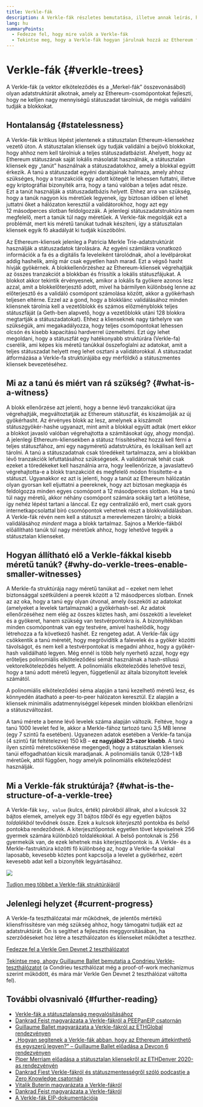 ```yaml
---
title: Verkle-fák
description: A Verkle-fák részletes bemutatása, illetve annak leírás, hogy miként használják ezeket az Ethereum fejlesztésére
lang: hu
summaryPoints:
  - Fedezze fel, hogy mire valók a Verkle-fák
  - Tekintse meg, hogy a Verkle-fák hogyan járulnak hozzá az Ethereum fejlődéséhez
---
```


# Verkle-fák {#verkle-trees}

A Verkle-fák (a vektor elköteleződés és a „Merkel-fák” összevonásából) olyan adatstruktúrát alkotnak, amely az Ethereum-csomópontokat fejleszti, hogy ne kelljen nagy mennyiségű státuszadat tárolniuk, de mégis validálni tudják a blokkokat.

## Hontalanság {#statelessness}

A Verkle-fák kritikus lépést jelentenek a státusztalan Ethereum-kliensekhez vezető úton. A státusztalan kliensek úgy tudják validálni a bejövő blokkokat, hogy ahhoz nem kell tárolniuk a teljes státuszadatbázist. Ahelyett, hogy az Ethereum státuszának saját lokális másolatát használnák, a státusztalan kliensek egy „tanút” használnak a státuszadatokhoz, amely a blokkal együtt érkezik. A tanú a státuszadat egyéni darabjainak halmaza, amely ahhoz szükséges, hogy a tranzakciók egy adott kötegét le lehessen futtatni, illetve egy kriptográfiai bizonyíték arra, hogy a tanú valóban a teljes adat része. Ezt a tanút használják a státuszadatbázis _helyett_. Ehhez arra van szükség, hogy a tanúk nagyon kis méretűek legyenek, így biztosan időben el lehet juttatni őket a hálózaton keresztül a validátorokhoz, hogy azt egy 12 másodperces slotban feldolgozzák. A jelenlegi státuszadatstruktúra nem megfelelő, mert a tanúk túl nagy méretűek. A Verkle-fák megoldják ezt a problémát, mert kis méretű tanúkat tudnak készíteni, így a státusztalan kliensek egyik fő akadályát ki tudják küszöbölni.

<ExpandableCard title="Miért van szükség státusztalan kliensekre?" eventCategory="/roadmap/verkle-trees" eventName="clicked why do we want stateless clients?">

Az Ethereum-kliensek jelenleg a Patricia Merkle Trie-adatstruktúrát használják a státuszadatok tárolására. Az egyéni számlákra vonatkozó információk a fa és a digitális fa leveleiként tárolódnak, ahol a levélpárokat addig hashelik, amíg már csak egyetlen hash marad. Ezt a végső hasht hívják gyökérnek. A blokkellenőrzéshez az Ethereum-kliensek végrehajtják az összes tranzakciót a blokkban és frissítik a lokális státuszfájukat. A blokkot akkor tekintik érvényesnek, amikor a lokális fa gyökere azonos lesz azzal, amit a blokkelőterjesztő adott, mivel ha bármilyen különbség lenne az előterjesztő és a validáló csomópont számolása között, akkor a gyökérhash teljesen eltérne. Ezzel az a gond, hogy a blokklánc validálásához minden kliensnek tárolnia kell a vezetőblokk és számos előzményblokk teljes státuszfáját (a Geth-ben alapvető, hogy a vezetőblokk utáni 128 blokkra megtartják a státuszadatokat). Ehhez a klienseknek nagy tárhelyre van szükségük, ami megakadályozza, hogy teljes csomópontokat lehessen olcsón és kisebb kapacitású hardverrel üzemeltetni. Ezt úgy lehet megoldani, hogy a státuszfát egy hatékonyabb struktúrára (Verkle-fa) cserélik, ami képes kis méretű tanúkkal összefoglalni az adatokat, amit a teljes státuszadat helyett meg lehet osztani a validátorokkal. A státuszadat átformázása a Verkle-fa struktúrájába egy mérföldkő a státuszmentes kliensek bevezetéséhez.

</ExpandableCard>

## Mi az a tanú és miért van rá szükség? {#what-is-a-witness}

A blokk ellenőrzése azt jelenti, hogy a benne lévő tranzakciókat újra végrehajtják, megváltoztatják az Ethereum státuszfát, és kiszámolják az új gyökérhasht. Az érvényes blokk az lesz, amelynek a kiszámolt státuszgyökér-hashe ugyanazt, mint amit a blokkal együtt adtak (mert ekkor a blokkot javasló valóban végrehajtotta a számításokat úgy, ahogy mondja). A jelenlegi Ethereum-kliensekben a státusz frissítéséhez hozzá kell férni a teljes státuszfához, ami egy nagyméretű adatstruktúra, és lokálisan kell azt tárolni. A tanú a státuszadatnak csak töredékeit tartalmazza, ami a blokkban lévő tranzakciók lefuttatásához szükségesek. A validátornak tehát csak ezeket a töredékeket kell használnia arra, hogy leellenőrizze, a javaslattevő végrehajtotta-e a blokk tranzakcióit és megfelelő módon frissítette-e a státuszt. Ugyanakkor ez azt is jelenti, hogy a tanút az Ethereum hálózatán olyan gyorsan kell eljuttatni a peereknek, hogy azt biztosan megkapja és feldolgozza minden egyes csomópont a 12 másodperces slotban. Ha a tanú túl nagy méretű, akkor néhány csomópont számára sokáig tart a letöltése, így nehéz lépést tartani a lánccal. Ez egy centralizáló erő, mert csak gyors internetkapcsolattal bíró csomópontok vehetnek részt a blokkvalidálásban. A Verkle-fák révén nem kell a státuszt a merevlemezen tárolni; a blokk validálásához _mindent_ maga a blokk tartalmaz. Sajnos a Merkle-fákból előállítható tanúk túl nagy méretűek ahhoz, hogy lehetővé tegyék a státusztalan klienseket.

## Hogyan állítható elő a Verkle-fákkal kisebb méretű tanúk? {#why-do-verkle-trees-enable-smaller-witnesses}

A Merkle-fa struktúrája nagy méretű tanúkat ad – ezeket nem lehet biztonsággal szétküldeni a peerek között a 12 másodperces slotban. Ennek az az oka, hogy a tanú egy olyan útvonal, amely összeköti az adatokat (amelyeket a levelek tartalmaznak) a gyökérhash-sel. Az adatok ellenőrzéséhez nem elég az összes köztes hash, ami összeköti a leveleket és a gyökeret, hanem szükség van testvérpontokra is. A bizonyítékban minden csomópontnak van egy testvére, amivel hashelődik, hogy létrehozza a fa következő hashét. Ez rengeteg adat. A Verkle-fák úgy csökkentik a tanú méretét, hogy megrövidítik a falevelek és a gyökér közötti távolságot, és nem kell a testvérpontokat is megadni ahhoz, hogy a gyökér-hash validálható legyen. Még ennél is több hely nyerhető azzal, hogy egy erőteljes polinomiális elköteleződési sémát használnak a hash-stílusú vektorelköteleződés helyett. A polinomiális elköteleződés lehetővé teszi, hogy a tanú adott méretű legyen, függetlenül az általa bizonyított levelek számától.

A polinomiális elköteleződési séma alapján a tanú kezelhető méretű lesz, és könnyedén átadható a peer-to-peer hálózaton keresztül. Ez alapján a kliensek minimális adatmennyiséggel képesek minden blokkban ellenőrizni a státuszváltozást.

<ExpandableCard title="A Verkle-fák pontosan milyen mértékben tudják lecsökkenteni a tanú méretét?" eventCategory="/roadmap/verkle-trees" eventName="clicked exactly how much can Verkle trees reduce witness size?">

A tanú mérete a benne lévő levelek száma alapján változik. Feltéve, hogy a tanú 1000 levelet fed le, akkor a Merkle-fához tartozó tanú 3,5 MB lenne (egy 7 szintű fa esetében). Ugyanezen adatok esetében a Verkle-fa tanúja (4 szintű fát feltételezve) 150 kB – **ez nagyjából 23-szor kisebb**. A tanú ilyen szintű méretcsökkenése megengedi, hogy a státusztalan kliensek tanúi elfogadhatóan kicsik maradjanak. A polinomiális tanúk 0,128–1 kB méretűek, attól függően, hogy amelyik polinomiális elköteleződést használják.

</ExpandableCard>

## Mi a Verkle-fák struktúrája? {#what-is-the-structure-of-a-verkle-tree}

A Verkle-fák `key, value` (kulcs, érték) párokból állnak, ahol a kulcsok 32 bájtos elemek, amelyek egy 31 bájtos _tőből_ és egy egyetlen bájtos _toldalékból_ tevődnek össze. Ezek a kulcsok _kiterjesztő_ pontokba és _belső_ pontokba rendeződnek. A kiterjesztőpontok egyetlen tövet képviselnek 256 gyermek számára különböző toldalékokkal. A belső pontoknak is 256 gyermekük van, de ezek lehetnek más kiterjesztőpontok is. A Verkle- és a Merkle-fastruktúra közötti fő különbség az, hogy a Verkle-fa sokkal laposabb, kevesebb köztes pont kapcsolja a levelet a gyökérhez, ezért kevesebb adat kell a bizonyíték legyártásához.

![](./verkle.png)

[Tudjon meg többet a Verkle-fák struktúrájáról](https://blog.ethereum.org/2021/12/02/verkle-tree-structure)

## Jelenlegi helyzet {#current-progress}

A Verkle-fa teszthálózatai már működnek, de jelentős mértékű kliensfrissítésre van még szükség ahhoz, hogy támogatni tudják ezt az adatstruktúrát. Ön is segíthet a fejlesztés meggyorsításában, ha szerződéseket hoz létre a teszthálózaton és klienseket működtet a teszthez.

[Fedezze fel a Verkle Gen Devnet 2 teszthálózatot](https://verkle-gen-devnet-2.ethpandaops.io/)

[Tekintse meg, ahogy Guillaume Ballet bemutatja a Condrieu Verkle-teszthálózatot](https://www.youtube.com/watch?v=cPLHFBeC0Vg) (a Condrieu teszthálózat még a proof-of-work mechanizmus szerint működött, és mára már Verkle Gen Devnet 2 teszthálózat váltotta fel).

## További olvasnivaló {#further-reading}

- [Verkle-fák a státusztalanság megvalósításához](https://verkle.info/)
- [Dankrad Feist magyarázata a Verkle-fákról a PEEPanEIP csatornán](https://www.youtube.com/watch?v=RGJOQHzg3UQ)
- [Guillaume Ballet magyarázata a Verkle-fákról az ETHGlobal rendezvényen](https://www.youtube.com/watch?v=f7bEtX3Z57o)
- [„Hogyan segítenek a Verkle-fák abban, hogy az Ethereum áttekinthető és egyszerű legyen?” – Guillaume Ballet előadása a Devcon 6 rendezvényen](https://www.youtube.com/watch?v=Q7rStTKwuYs)
- [Piper Merriam előadása a státusztalan kliensekről az ETHDenver 2020-as rendezvényén](https://www.youtube.com/watch?v=0yiZJNciIJ4)
- [Dankrad Fiest Verkle-fákról és státuszmentességről szóló podcastje a Zero Knowledge csatornán](https://zeroknowledge.fm/episode-202-stateless-ethereum-verkle-tries-with-dankrad-feist/)
- [Vitalik Buterin magyarázata a Verkle-fákról](https://vitalik.eth.limo/general/2021/06/18/verkle.html)
- [Dankrad Feist magyarázata a Verkle-fákról](https://dankradfeist.de/ethereum/2021/06/18/verkle-trie-for-eth1.html)
- [A Verkle-fák EIP-dokumentációja](https://notes.ethereum.org/@vbuterin/verkle_tree_eip#Illustration)
